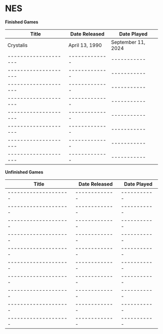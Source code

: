 NES
========================

**Finished Games**

| Title                                     | Date Released      | Date Played          |
| --------------------                      | -------------      | -----------          |
| Crystalis                                 | April 13, 1990     | September 11, 2024   |
| --------------------                      | -------------      | -----------          |
| --------------------                      | -------------      | -----------          |
| --------------------                      | -------------      | -----------          |
| --------------------                      | -------------      | -----------          |
| --------------------                      | -------------      | -----------          |
| --------------------                      | -------------      | -----------          |
| --------------------                      | -------------      | -----------          |
| --------------------                      | -------------      | -----------          |

**Unfinished Games**

| Title                                     | Date Released      | Date Played          |
| --------------------                      | -------------      | -----------          |
| --------------------                      | -------------      | -----------          |
| --------------------                      | -------------      | -----------          |
| --------------------                      | -------------      | -----------          |
| --------------------                      | -------------      | -----------          |
| --------------------                      | -------------      | -----------          |
| --------------------                      | -------------      | -----------          |
| --------------------                      | -------------      | -----------          |
| --------------------                      | -------------      | -----------          |
| --------------------                      | -------------      | -----------          |
| --------------------                      | -------------      | -----------          |